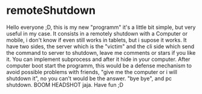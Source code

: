 # remoteShutdown
Hello everyone ;D, this is my new "programm" it's a little bit simple, but very useful in my case. It consists in a remotely shutdown with a Computer or mobile, i don't know if even still works in tablets, but i supose it works. It have two sides, the server which is the "victim" and the cli side which send the command to server to shutdown, leave me comments or stars if you like it.
You can implement subprocess and after it hide in your computer. After computer boot start the programm, this would be a defense mechanism to avoid possible problems with friends, "give me the computer or i will shutdown it", no you can't would be the answer. "bye bye", and pc shutdown.
BOOM HEADSHOT jaja.
Have fun ;D
